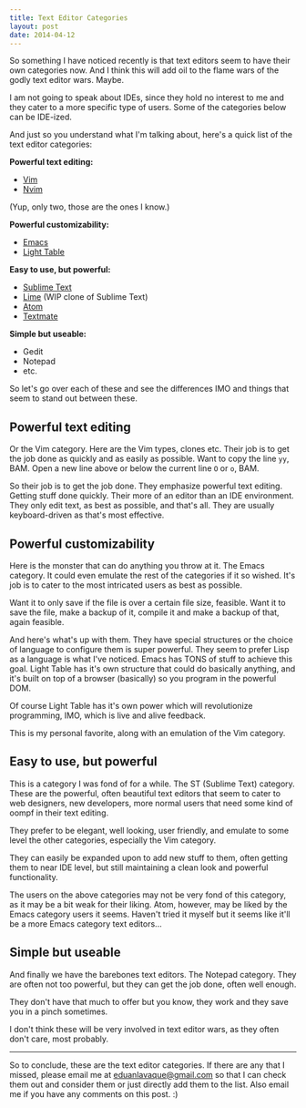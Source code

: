 ```yaml
---
title: Text Editor Categories
layout: post
date: 2014-04-12
---
```

So something I have noticed recently is that text editors seem to have their own categories now. And I think this will add oil to the flame wars of the godly text editor wars. Maybe.

I am not going to speak about IDEs, since they hold no interest to me and they cater to a more specific type of users. Some of the categories below can be IDE-ized.

And just so you understand what I'm talking about, here's a quick list of the text editor categories:

**Powerful text editing:**

- [Vim](http://www.vim.org/)
- [Nvim](http://neovim.org/)

(Yup, only two, those are the ones I know.)

**Powerful customizability:**

- [Emacs](https://www.gnu.org/software/emacs/)
- [Light Table](http://www.lighttable.com/)

**Easy to use, but powerful:**

- [Sublime Text](http://www.sublimetext.com/)
- [Lime](http://limetext.org/) (WIP clone of Sublime Text)
- [Atom](https://atom.io/)
- [Textmate](http://macromates.com/)

**Simple but useable:**

- Gedit
- Notepad
- etc.

So let's go over each of these and see the differences IMO and things that seem to stand out between these.

## Powerful text editing

Or the Vim category. Here are the Vim types, clones etc. Their job is to get the job done as quickly and as easily as possible. Want to copy the line `yy`, BAM. Open a new line above or below the current line `O` or `o`, BAM.

So their job is to get the job done. They emphasize powerful text editing. Getting stuff done quickly. Their more of an editor than an IDE environment. They only edit text, as best as possible, and that's all. They are usually keyboard-driven as that's most effective.

## Powerful customizability

Here is the monster that can do anything you throw at it. The Emacs category. It could even emulate the rest of the categories if it so wished. It's job is to cater to the most intricated users as best as possible.

Want it to only save if the file is over a certain file size, feasible. Want it to save the file, make a backup of it, compile it and make a backup of that, again feasible.

And here's what's up with them. They have special structures or the choice of language to configure them is super powerful. They seem to prefer Lisp as a language is what I've noticed. Emacs has TONS of stuff to achieve this goal. Light Table has it's own structure that could do basically anything, and it's built on top of a browser (basically) so you program in the powerful DOM.

Of course Light Table has it's own power which will revolutionize programming, IMO, which is live and alive feedback.

This is my personal favorite, along with an emulation of the Vim category.

## Easy to use, but powerful

This is a category I was fond of for a while. The ST (Sublime Text) category. These are the powerful, often beautiful text editors that seem to cater to web designers, new developers, more normal users that need some kind of oompf in their text editing.

They prefer to be elegant, well looking, user friendly, and emulate to some level the other categories, especially the Vim category.

They can easily be expanded upon to add new stuff to them, often getting them to near IDE level, but still maintaining a clean look and powerful functionality.

The users on the above categories may not be very fond of this category, as it may be a bit weak for their liking. Atom, however, may be liked by the Emacs category users it seems. Haven't tried it myself but it seems like it'll be a more Emacs category text editors...

## Simple but useable

And finally we have the barebones text editors. The Notepad category. They are often not too powerful, but they can get the job done, often well enough.

They don't have that much to offer but you know, they work and they save you in a pinch sometimes.

I don't think these will be very involved in text editor wars, as they often don't care, most probably.

---

So to conclude, these are the text editor categories. If there are any that I missed, please email me at <eduanlavaque@gmail.com> so that I can check them out and consider them or just directly add them to the list. Also email me if you have any comments on this post. :)
